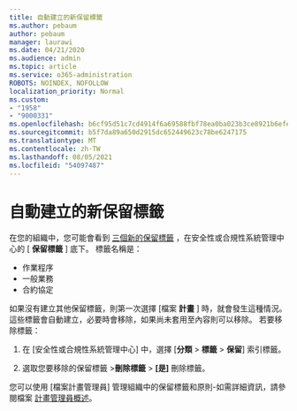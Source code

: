 ```yaml
---
title: 自動建立的新保留標籤
ms.author: pebaum
author: pebaum
manager: laurawi
ms.date: 04/21/2020
ms.audience: admin
ms.topic: article
ms.service: o365-administration
ROBOTS: NOINDEX, NOFOLLOW
localization_priority: Normal
ms.custom:
- "1958"
- "9000331"
ms.openlocfilehash: b6cf95d51c7cd4914f6a69588fbf78ea0ba023b3ce8921b6efef6d97ab8bf66c
ms.sourcegitcommit: b5f7da89a650d2915dc652449623c78be6247175
ms.translationtype: MT
ms.contentlocale: zh-TW
ms.lasthandoff: 08/05/2021
ms.locfileid: "54097487"
---
```

# <a name="new-retention-labels-created-automatically"></a>自動建立的新保留標籤

在您的組織中，您可能會看到 [三個新的保留標籤](https://docs.microsoft.com/microsoft-365/compliance/file-plan-manager) ，在安全性或合規性系統管理中心的 [ **保留標籤** ] 底下。 標籤名稱是：

- 作業程序
- 一般業務
- 合約協定

如果沒有建立其他保留標籤，則第一次選擇 [檔案 **計畫** ] 時，就會發生這種情況。 這些標籤會自動建立，必要時會移除，如果尚未套用至內容則可以移除。 若要移除標籤：

1. 在 [安全性或合規性系統管理中心] 中，選擇 [**分類**  >  **標籤**  >  **保留**] 索引標籤。

1. 選取您要移除的保留標籤 >**刪除標籤**  >  **[是]** 刪除標籤。

您可以使用 [檔案計畫管理員] 管理組織中的保留標籤和原則-如需詳細資訊，請參閱檔案 [計畫管理員概述](https://docs.microsoft.com/microsoft-365/compliance/file-plan-manager)。